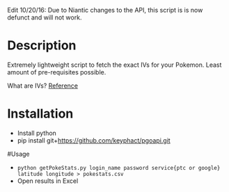 Edit 10/20/16: Due to Niantic changes to the API, this script is is now defunct and will not work.  

# Description
Extremely lightweight script to fetch the exact IVs for your Pokemon.  Least amount of pre-requisites possible.  


What are IVs? [Reference](http://gaming.stackexchange.com/questions/276692/in-pokemon-go-what-are-my-pokemons-hidden-iv-stats-and-why-do-they-matter)

# Installation
* Install python
* pip install git+https://github.com/keyphact/pgoapi.git

#Usage
* `python getPokeStats.py login_name password service{ptc or google} latitude longitude > pokestats.csv`
* Open results in Excel
